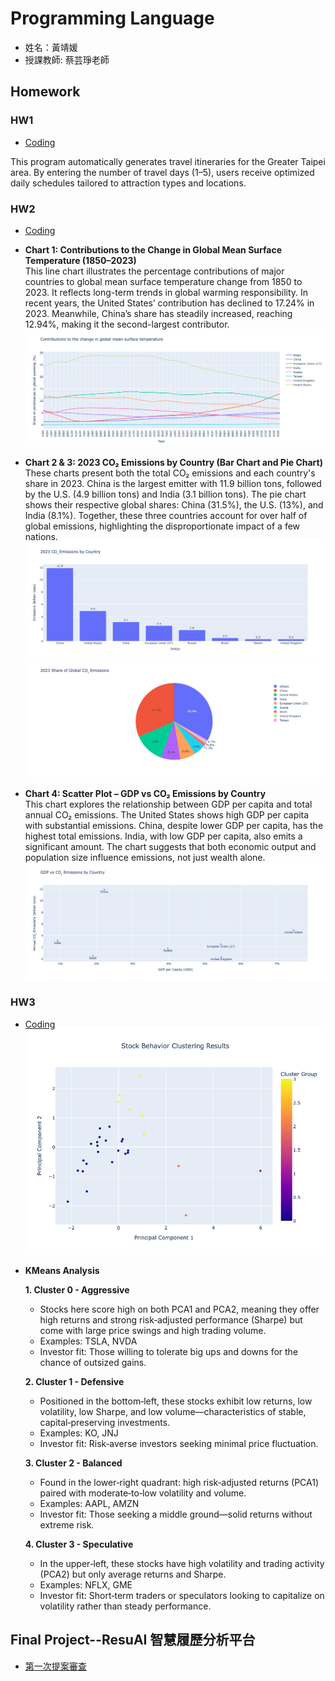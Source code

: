 # Programming Language
* 姓名：黃靖媛
* 授課教師: 蔡芸琤老師


## Homework
### HW1
* [Coding](HW1/HW1.ipynb)

This program automatically generates travel itineraries for the Greater Taipei area. By entering the number of travel days (1–5), users receive optimized daily schedules tailored to attraction types and locations.

### HW2
* [Coding](HW2/HW2.ipynb)
* **Chart 1: Contributions to the Change in Global Mean Surface Temperature (1850–2023)**  
  This line chart illustrates the percentage contributions of major countries to global mean surface temperature change from 1850 to 2023. It reflects long-term trends in global warming responsibility. In recent years, the United States’ contribution has declined to 17.24% in 2023. Meanwhile, China’s share has steadily increased, reaching 12.94%, making it the second-largest contributor.
![圖片名稱](HW2/chart1_LineGraph.png)

* **Chart 2 & 3: 2023 CO₂ Emissions by Country (Bar Chart and Pie Chart)**  
  These charts present both the total CO₂ emissions and each country's share in 2023. China is the largest emitter with 11.9 billion tons, followed by the U.S. (4.9 billion tons) and India (3.1 billion tons). The pie chart shows their respective global shares: China (31.5%), the U.S. (13%), and India (8.1%). Together, these three countries account for over half of global emissions, highlighting the disproportionate impact of a few nations.
![圖片名稱](HW2/chart2_BarChart.png)
![圖片名稱](HW2/chart3_PieChart.png)

* **Chart 4: Scatter Plot – GDP vs CO₂ Emissions by Country**  
  This chart explores the relationship between GDP per capita and total annual CO₂ emissions. The United States shows high GDP per capita with substantial emissions. China, despite lower GDP per capita, has the highest total emissions. India, with low GDP per capita, also emits a significant amount. The chart suggests that both economic output and population size influence emissions, not just wealth alone.
![圖片名稱](HW2/chart4_ScatterPlot.png)

### HW3
* [Coding](HW3/HW3.ipynb)
![圖片名稱](HW3/KMeans_PCA.png)


- **KMeans Analysis**

  **1. Cluster 0 - Aggressive**  
    - Stocks here score high on both PCA1 and PCA2, meaning they offer high returns and strong risk‑adjusted performance (Sharpe) but come with large price swings and high trading volume.  
    - Examples: TSLA, NVDA  
    - Investor fit: Those willing to tolerate big ups and downs for the chance of outsized gains.

  **2. Cluster 1 - Defensive**  
    - Positioned in the bottom‑left, these stocks exhibit low returns, low volatility, low Sharpe, and low volume—characteristics of stable, capital‑preserving investments.  
    - Examples: KO, JNJ  
    - Investor fit: Risk‑averse investors seeking minimal price fluctuation.

  **3. Cluster 2 - Balanced**  
    - Found in the lower‑right quadrant: high risk‑adjusted returns (PCA1) paired with moderate‑to‑low volatility and volume.  
    - Examples: AAPL, AMZN  
    - Investor fit: Those seeking a middle ground—solid returns without extreme risk.

  **4. Cluster 3 - Speculative**  
    - In the upper‑left, these stocks have high volatility and trading activity (PCA2) but only average returns and Sharpe.  
    - Examples: NFLX, GME  
    - Investor fit: Short‑term traders or speculators looking to capitalize on volatility rather than steady performance.




## Final Project--ResuAI 智慧履歷分析平台
* [第一次提案審查](https://youtu.be/wCUb0VOu1YE)


